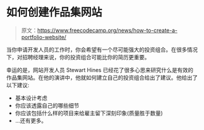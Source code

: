 # 如何创建作品集网站

> 原文：<https://www.freecodecamp.org/news/how-to-create-a-portfolio-website/>

当你申请开发人员的工作时，你会希望有一个尽可能强大的投资组合。在很多情况下，对招聘经理来说，你的投资组合可能比你的简历更重要。

幸运的是，网站开发人员 Stewart Hines 已经花了很多心思来研究什么是有效的作品集网站。在他的演讲中，他就如何建立自己的投资组合给出了建议。他给出了以下建议:

*   基本设计考虑
*   你应该透露自己的哪些细节
*   你应该包括什么样的项目来给雇主留下深刻印象(质量胜于数量)
*   ...还有更多。